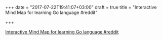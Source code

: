 +++
date = "2017-07-22T19:41:07+03:00"
draft = true
title = "Interactive Mind Map for learning Go language  #reddit"

+++

<p><a href="https://t.co/dF4wz6htQv">Interactive Mind Map for learning Go language  #reddit</a></p>
